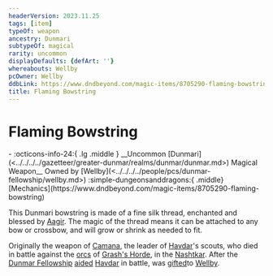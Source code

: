 ```yaml
---
headerVersion: 2023.11.25
tags: [item]
typeOf: weapon
ancestry: Dunmari
subtypeOf: magical
rarity: uncommon
displayDefaults: {defArt: ''}
whereabouts: Wellby
pcOwner: Wellby
ddbLink: https://www.dndbeyond.com/magic-items/8705290-flaming-bowstring
title: Flaming Bowstring
---
```

# Flaming Bowstring
<div class="grid cards ext-narrow-margin ext-one-column" markdown>
- :octicons-info-24:{ .lg .middle } __Uncommon [Dunmari](<../../../../gazetteer/greater-dunmar/realms/dunmar/dunmar.md>) Magical Weapon__  
   Owned by [Wellby](<../../../../people/pcs/dunmar-fellowship/wellby.md>)  
    :simple-dungeonsanddragons:{ .middle} [Mechanics](https://www.dndbeyond.com/magic-items/8705290-flaming-bowstring) 
</div>


This Dunmari bowstring is made of a fine silk thread, enchanted and blessed by [Aagir](<../../../../cosmology/gods/incorporeal-gods/dunmari-pantheon/aagir.md>). The magic of the thread means it can be attached to any bow or crossbow, and will grow or shrink as needed to fit. 

Originally the weapon of [Camana](<../../../../people/dunmari/camana.md>), the leader of [Havdar](<../../../../people/dunmari/havdar.md>)'s scouts, who died in battle against the [orcs](<../../../../species/children-of-the-embodied-gods/orcs/orcs.md>) of [Grash's Horde](<../../../../groups/orc-hordes/grash-s-horde.md>), in the [Nashtkar](<../../../../gazetteer/greater-dunmar/dunmari-basin/nashtkar.md>). After the [Dunmar Fellowship](<../../../../people/pcs/dunmar-fellowship/dunmar-fellowship.md>) [aided](<../../session-notes/session-20-dufr.md>) [Havdar](<../../../../people/dunmari/havdar.md>) in battle, was [gifted](<../../session-notes/session-21-dufr.md>)to [Wellby](<../../../../people/pcs/dunmar-fellowship/wellby.md>). 

